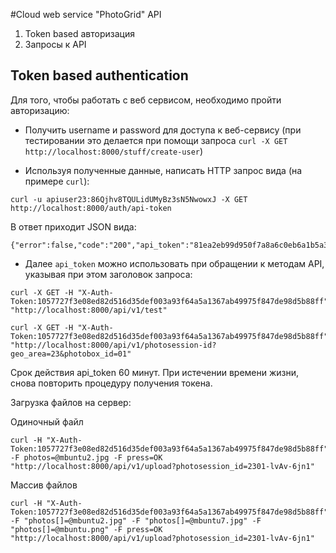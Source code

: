 #Cloud web service "PhotoGrid" API


1. Token based авторизация
1. Запросы к API

## Token based authentication

Для того, чтобы работать с веб сервисом, необходимо пройти авторизацию:

* Получить username и password для доступа к веб-сервису (при тестировании это делается при помощи запроса 
`curl -X GET http://localhost:8000/stuff/create-user`)

* Используя полученные данные, написать HTTP запрос вида (на примере `curl`):

`curl -u apiuser23:86Qjhv8TQULidUMyBz3sN5NwowxJ -X GET http://localhost:8000/auth/api-token`

В ответ приходит JSON вида:
```
{"error":false,"code":"200","api_token":"81ea2eb99d950f7a8a6c0eb6a1b5a365a5a63048c7c2262404dadda422024632"}
```
* Далее `api_token` можно использовать при обращении к методам API, указывая при этом заголовок запроса:

```
curl -X GET -H "X-Auth-Token:1057727f3e08ed82d516d35def003a93f64a5a1367ab49975f847de98d5b88ff" "http://localhost:8000/api/v1/test"
```

```
curl -X GET -H "X-Auth-Token:1057727f3e08ed82d516d35def003a93f64a5a1367ab49975f847de98d5b88ff" "http://localhost:8000/api/v1/photosession-id?geo_area=23&photobox_id=01"
```

Срок действия api_token 60 минут. При истечении времени жизни, снова повторить процедуру получения токена.

Загрузка файлов на сервер:

Одиночный файл
```
curl -H "X-Auth-Token:1057727f3e08ed82d516d35def003a93f64a5a1367ab49975f847de98d5b88ff" -F photos=@mbuntu2.jpg -F press=OK "http://localhost:8000/api/v1/upload?photosession_id=2301-lvAv-6jn1"
````

Массив файлов
```
curl -H "X-Auth-Token:1057727f3e08ed82d516d35def003a93f64a5a1367ab49975f847de98d5b88ff" -F "photos[]=@mbuntu2.jpg" -F "photos[]=@mbuntu7.jpg" -F "photos[]=@mbuntu.png" -F press=OK "http://localhost:8000/api/v1/upload?photosession_id=2301-lvAv-6jn1"
```
